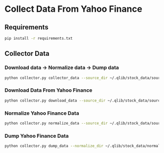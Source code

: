 # Collect Data From Yahoo Finance

## Requirements

```bash
pip install -r requirements.txt
```

## Collector Data

### Download data -> Normalize data -> Dump data
```bash
python collector.py collector_data --source_dir ~/.qlib/stock_data/source --normalize_dir ~/.qlib/stock_data/normalize_dir --qlib_dir ~/.qlib/stock_data/qlib_data
```

### Download Data From Yahoo Finance

```bash
python collector.py download_data --source_dir ~/.qlib/stock_data/source
```

### Normalize Yahoo Finance Data

```bash
python collector.py normalize_data --source_dir ~/.qlib/stock_data/source --normalize_dir ~/.qlib/stock_data/normalize
```

### Dump Yahoo Finance Data

```bash
python collector.py dump_data --normalize_dir ~/.qlib/stock_data/normalize_dir --qlib_dir ~/.qlib/stock_data/qlib_data
```